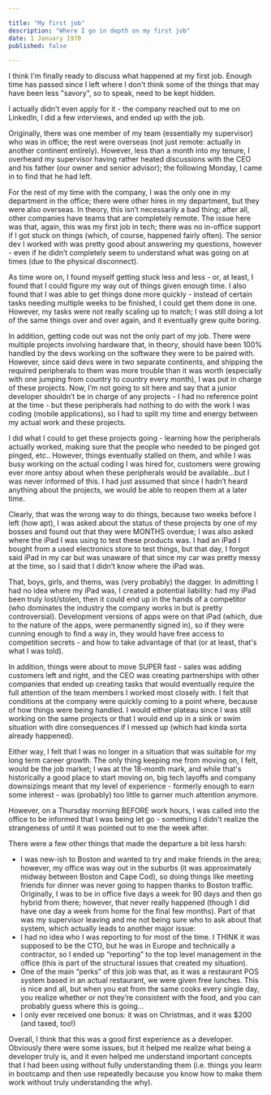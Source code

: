 ```yaml
---

title: "My first job"
description: "Where I go in depth on my first job"
date: 1 January 1970
published: false

---
```


I think I'm finally ready to discuss what happened at my first job. Enough time has passed since I left where I don't think some of the things that may have been less "savory", so to speak, need to be kept hidden.

I actually didn't even apply for it - the company reached out to me on LinkedIn, I did a few interviews, and ended up with the job.

Originally, there was one member of my team (essentially my supervisor) who was in office; the rest were overseas (not just remote: actually in another continent entirely). However, less than a month into my tenure, I overheard my supervisor having rather heated discussions with the CEO and his father (our owner and senior advisor); the following Monday, I came in to find that he had left.

For the rest of my time with the company, I was the only one in my department in the office; there were other hires in my department, but they were also overseas.  In theory, this isn’t necessarily a bad thing; after all, other companies have teams that are completely remote. The issue here was that, again, this was my first job in tech; there was no in-office support if I got stuck on things (which, of course, happened fairly often). The senior dev I worked with was pretty good about answering my questions, however - even if he didn’t completely seem to understand what was going on at times (due to the physical disconnect).

As time wore on, I found myself getting stuck less and less - or, at least, I found that I could figure my way out of things given enough time. I also found that I was able to get things done more quickly - instead of certain tasks needing multiple weeks to be finished, I could get them done in one. However, my tasks were not really scaling up to match; I was still doing a lot of the same things over and over again, and it eventually grew quite boring.

In addition, getting code out was not the only part of my job. There were multiple projects involving hardware that, in theory, should have been 100% handled by the devs working on the software they were to be paired with. However, since said devs were in two separate continents, and shipping the required peripherals to them was more trouble than it was worth (especially with one jumping from country to country every month), I was put in charge of these projects. Now, I’m not going to sit here and say that a junior developer shouldn’t be in charge of any projects - I had no reference point at the time - but these peripherals had nothing to do with the work I was coding (mobile applications), so I had to split my time and energy between my actual work and these projects.

I did what I could to get these projects going - learning how the peripherals actually worked, making sure that the people who needed to be pinged got pinged, etc.. However, things eventually stalled on them, and while I was busy working on the actual coding I was hired for, customers were growing ever more antsy about when these peripherals would be available...but I was never informed of this. I had just assumed that since I hadn’t heard anything about the projects, we would be able to reopen them at a later time.

Clearly, that was the wrong way to do things, because two weeks before I left (how apt), I was asked about the status of these projects by one of my bosses and found out that they were MONTHS overdue; I was also asked where the iPad I was using to test these products was. I had an iPad I bought from a used electronics store to test things, but that day, I forgot said iPad in my car but was unaware of that since my car was pretty messy at the time, so I said that I didn’t know where the iPad was.

That, boys, girls, and thems, was (very probably) the dagger. In admitting I had no idea where my iPad was, I created a potential liability: had my iPad been truly lost/stolen, then it could end up in the hands of a competitor (who dominates the industry the company works in but is pretty controversial). Development versions of apps were on that iPad (which, due to the nature of the apps, were permanently signed in), so if they were cunning enough to find a way in, they would have free access to competition secrets - and how to take advantage of that (or at least, that's what I was told).

In addition, things were about to move SUPER fast - sales was adding customers left and right, and the CEO was creating partnerships with other companies that ended up creating tasks that would eventually require the full attention of the team members I worked most closely with. I felt that conditions at the company were quickly coming to a point where, because of how things were being handled. I would either plateau since I was still working on the same projects or that I would end up in a sink or swim situation with dire consequences if I messed up (which had kinda sorta already happened).

Either way, I felt that I was no longer in a situation that was suitable for my long term career growth. The only thing keeping me from moving on, I felt, would be the job market; I was at the 18-month mark, and while that's historically a good place to start moving on, big tech layoffs and company downsizings meant that my level of experience - formerly enough to earn some interest - was (probably) too little to garner much attention anymore. 

However, on a Thursday morning BEFORE work hours, I was called into the office to be informed that I was being let go - something I didn't realize the strangeness of until it was pointed out to me the week after.

There were a few other things that made the departure a bit less harsh:

- I was new-ish to Boston and wanted to try and make friends in the area; however, my office was way out in the suburbs (it was approximately midway between Boston and Cape Cod), so doing things like meeting friends for dinner was never going to happen thanks to Boston traffic. Originally, I was to be in office five days a week for 90 days and then go hybrid from there; however, that never really happened (though I did have one day a week from home for the final few months). Part of that was my supervisor leaving and me not being sure who to ask about that system, which actually leads to another major issue:
- I had no idea who I was reporting to for most of the time. I THINK it was supposed to be the CTO, but he was in Europe and technically a contractor, so I ended up “reporting” to the top level management in the office (this is part of the structural issues that created my situation).
- One of the main “perks” of this job was that, as it was a restaurant POS system based in an actual restaurant, we were given free lunches. This is nice and all, but when you eat from the same cooks every single day, you realize whether or not they’re consistent with the food, and you can probably guess where this is going…
- I only ever received one bonus: it was on Christmas, and it was $200 (and taxed, too!)

Overall, I think that this was a good first experience as a developer. Obviously there were some issues, but it helped me realize what being a developer truly is, and it even helped me understand important concepts that I had been using without fully understanding them (i.e. things you learn in bootcamp and then use repeatedly because you know how to make them work without truly understanding the why).


